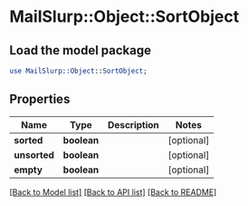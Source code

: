 # MailSlurp::Object::SortObject

## Load the model package
```perl
use MailSlurp::Object::SortObject;
```

## Properties
Name | Type | Description | Notes
------------ | ------------- | ------------- | -------------
**sorted** | **boolean** |  | [optional] 
**unsorted** | **boolean** |  | [optional] 
**empty** | **boolean** |  | [optional] 

[[Back to Model list]](../README#documentation-for-models) [[Back to API list]](../README#documentation-for-api-endpoints) [[Back to README]](../README)


